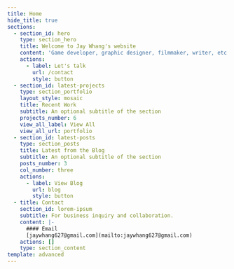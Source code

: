 ```yaml
---
title: Home
hide_title: true
sections:
  - section_id: hero
    type: section_hero
    title: Welcome to Jay Whang's website
    content: 'Game developer, graphic designer, filmmaker, writer, etc..'
    actions:
      - label: Let's talk
        url: /contact
        style: button
  - section_id: latest-projects
    type: section_portfolio
    layout_style: mosaic
    title: Recent Work
    subtitle: An optional subtitle of the section
    projects_number: 6
    view_all_label: View All
    view_all_url: portfolio
  - section_id: latest-posts
    type: section_posts
    title: Latest from the Blog
    subtitle: An optional subtitle of the section
    posts_number: 3
    col_number: three
    actions:
      - label: View Blog
        url: blog
        style: button
  - title: Contact
    section_id: lorem-ipsum
    subtitle: For business inquiry and collaboration.
    content: |-
      #### Email
      [jaywhang627@gmail.com](mailto:jaywhang627@gmail.com)
    actions: []
    type: section_content
template: advanced
---
```


